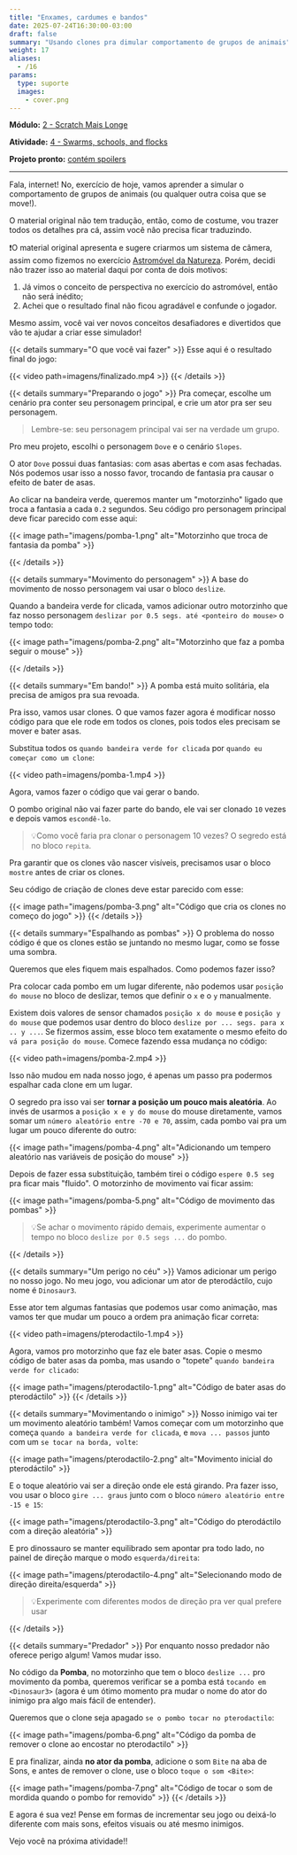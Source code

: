 ```yaml
---
title: "Enxames, cardumes e bandos"
date: 2025-07-24T16:30:00-03:00
draft: false
summary: "Usando clones pra dimular comportamento de grupos de animais"
weight: 17
aliases:
  - /16
params:
  type: suporte
  images:
    - cover.png
---
```


**Módulo:** [2 - Scratch Mais Longe](https://projects.raspberrypi.org/en/pathways/further-scratch)

**Atividade:** [4 - Swarms, schools, and flocks](https://projects.raspberrypi.org/en/projects/swarms-schools-flocks/)

**Projeto pronto:** [contém spoilers](https://scratch.mit.edu/projects/1201441038/)

---

Fala, internet! No, exercício de hoje, vamos aprender a simular o comportamento de grupos de animais (ou qualquer outra coisa que se move!).

O material original não tem tradução, então, como de costume, vou trazer todos os detalhes pra cá, assim você não precisa ficar traduzindo.

❗O material original apresenta e sugere criarmos um sistema de câmera, assim como fizemos no exercício [Astromóvel da Natureza](/atividades/astromovel-da-natureza/). Porém, decidi não trazer isso ao material daqui por conta de dois motivos:

1. Já vimos o conceito de perspectiva no exercício do astromóvel, então não será inédito;
2. Achei que o resultado final não ficou agradável e confunde o jogador.

Mesmo assim, você vai ver novos conceitos desafiadores e divertidos que vão te ajudar a criar esse simulador!

{{< details summary="O que você vai fazer" >}}
Esse aqui é o resultado final do jogo:

{{< video path=imagens/finalizado.mp4 >}}
{{< /details >}}

{{< details summary="Preparando o jogo" >}}
Pra começar, escolhe um cenário pra conter seu personagem principal, e crie um ator pra ser seu personagem.

> Lembre-se: seu personagem principal vai ser na verdade um grupo.

Pro meu projeto, escolhi o personagem `Dove` e o cenário `Slopes`.

O ator `Dove` possui duas fantasias: com asas abertas e com asas fechadas. Nós podemos usar isso a nosso favor, trocando de fantasia pra causar o efeito de bater de asas.

Ao clicar na bandeira verde, queremos manter um "motorzinho" ligado que troca a fantasia a cada `0.2` segundos. Seu código pro personagem principal deve ficar parecido com esse aqui:

{{< image path="imagens/pomba-1.png" alt="Motorzinho que troca de fantasia da pomba" >}}

{{< /details >}}

{{< details summary="Movimento do personagem" >}}
A base do movimento de nosso personagem vai usar o bloco `deslize`.

Quando a bandeira verde for clicada, vamos adicionar outro motorzinho que faz nosso personagem `deslizar por 0.5 segs. até <ponteiro do mouse>` o tempo todo:

{{< image path="imagens/pomba-2.png" alt="Motorzinho que faz a pomba seguir o mouse" >}}

{{< /details >}}

{{< details summary="Em bando!" >}}
A pomba está muito solitária, ela precisa de amigos pra sua revoada.

Pra isso, vamos usar clones. O que vamos fazer agora é modificar nosso código para que ele rode em todos os clones, pois todos eles precisam se mover e bater asas.

Substitua todos os `quando bandeira verde for clicada` por `quando eu começar como um clone`:

{{< video path=imagens/pomba-1.mp4 >}}

Agora, vamos fazer o código que vai gerar o bando.

O pombo original não vai fazer parte do bando, ele vai ser clonado `10` vezes e depois vamos `escondê-lo`.

> 💡Como você faria pra clonar o personagem 10 vezes? O segredo está no bloco `repita`.

Pra garantir que os clones vão nascer visíveis, precisamos usar o bloco `mostre` antes de criar os clones.

Seu código de criação de clones deve estar parecido com esse:

{{< image path="imagens/pomba-3.png" alt="Código que cria os clones no começo do jogo" >}}
{{< /details >}}

{{< details summary="Espalhando as pombas" >}}
O problema do nosso código é que os clones estão se juntando no mesmo lugar, como se fosse uma sombra.

Queremos que eles fiquem mais espalhados. Como podemos fazer isso?

Pra colocar cada pombo em um lugar diferente, não podemos usar `posição do mouse` no bloco de deslizar, temos que definir o `x` e o `y` manualmente.

Existem dois valores de sensor chamados `posição x do mouse` e `posição y do mouse` que podemos usar dentro do bloco `deslize por ... segs. para x .. y ...`. Se fizermos assim, esse bloco tem exatamente o mesmo efeito do `vá para posição do mouse`. Comece fazendo essa mudança no código:

{{< video path=imagens/pomba-2.mp4 >}}

Isso não mudou em nada nosso jogo, é apenas um passo pra podermos espalhar cada clone em um lugar.

O segredo pra isso vai ser **tornar a posição um pouco mais aleatória**. Ao invés de usarmos a `posição x e y do mouse` do mouse diretamente, vamos somar um `número aleatório entre -70 e 70`, assim, cada pombo vai pra um lugar um pouco diferente do outro:

{{< image path="imagens/pomba-4.png" alt="Adicionando um tempero aleatório nas variáveis de posição do mouse" >}}

Depois de fazer essa substituição, também tirei o código `espere 0.5 seg` pra ficar mais "fluido". O motorzinho de movimento vai ficar assim:

{{< image path="imagens/pomba-5.png" alt="Código de movimento das pombas" >}}

> 💡Se achar o movimento rápido demais, experimente aumentar o tempo no bloco `deslize por 0.5 segs ...` do pombo.

{{< /details >}}

{{< details summary="Um perigo no céu" >}}
Vamos adicionar um perigo no nosso jogo. No meu jogo, vou adicionar um ator de pterodáctilo, cujo nome é `Dinosaur3`.

Esse ator tem algumas fantasias que podemos usar como animação, mas vamos ter que mudar um pouco a ordem pra animação ficar correta:

{{< video path=imagens/pterodactilo-1.mp4 >}}

Agora, vamos pro motorzinho que faz ele bater asas. Copie o mesmo código de bater asas da pomba, mas usando o "topete" `quando bandeira verde for clicado`:

{{< image path="imagens/pterodactilo-1.png" alt="Código de bater asas do pterodáctilo" >}}
{{< /details >}}

{{< details summary="Movimentando o inimigo" >}}
Nosso inimigo vai ter um movimento aleatório também! Vamos começar com um motorzinho que começa `quando a bandeira verde for clicada`, e `mova ... passos` junto com um `se tocar na borda, volte`:

{{< image path="imagens/pterodactilo-2.png" alt="Movimento inicial do pterodáctilo" >}}

E o toque aleatório vai ser a direção onde ele está girando. Pra fazer isso, vou usar o bloco `gire ... graus` junto com o bloco `número aleatório entre -15 e 15`:

{{< image path="imagens/pterodactilo-3.png" alt="Código do pterodáctilo com a direção aleatória" >}}

E pro dinossauro se manter equilibrado sem apontar pra todo lado, no painel de direção marque o modo `esquerda/direita`:

{{< image path="imagens/pterodactilo-4.png" alt="Selecionando modo de direção direita/esquerda" >}}

> 💡Experimente com diferentes modos de direção pra ver qual prefere usar

{{< /details >}}

{{< details summary="Predador" >}}
Por enquanto nosso predador não oferece perigo algum! Vamos mudar isso.

No código da **Pomba**, no motorzinho que tem o bloco `deslize ...` pro movimento da pomba, queremos verificar se a pomba está `tocando em <Dinosaur3>` (agora é um ótimo momento pra mudar o nome do ator do inimigo pra algo mais fácil de entender).

Queremos que o clone seja apagado `se o pombo tocar no pterodactilo`:

{{< image path="imagens/pomba-6.png" alt="Código da pomba de remover o clone ao encostar no pterodactilo" >}}

E pra finalizar, ainda **no ator da pomba**, adicione o som `Bite` na aba de Sons, e antes de remover o clone, use o bloco `toque o som <Bite>`:

{{< image path="imagens/pomba-7.png" alt="Código de tocar o som de mordida quando o pombo for removido" >}}
{{< /details >}}

E agora é sua vez! Pense em formas de incrementar seu jogo ou deixá-lo diferente com mais sons, efeitos visuais ou até mesmo inimigos.

Vejo você na próxima atividade!!
